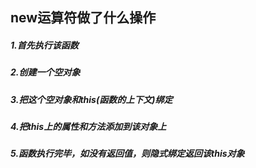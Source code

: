 ## new运算符做了什么操作

##### 1.首先执行该函数
##### 2.创建一个空对象
##### 3.把这个空对象和this(函数的上下文)绑定
##### 4.把this上的属性和方法添加到该对象上
##### 5.函数执行完毕，如没有返回值，则隐式绑定返回该this对象